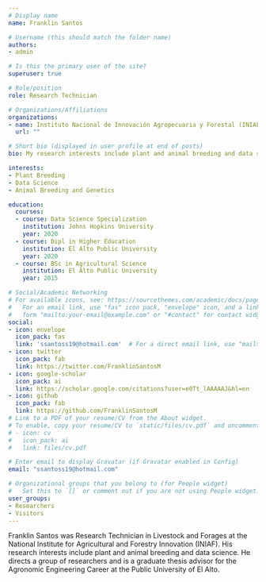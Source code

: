 ```yaml
---
# Display name
name: Franklin Santos

# Username (this should match the folder name)
authors:
- admin

# Is this the primary user of the site?
superuser: true

# Role/position
role: Research Technician

# Organizations/Affiliations
organizations:
- name: Instituto Nacional de Innovación Agropecuaria y Forestal (INIAF)
  url: ""

# Short bio (displayed in user profile at end of posts)
bio: My research interests include plant and animal breeding and data science. 

interests:
- Plant Breeding
- Data Science
- Animal Breeding and Genetics

education:
  courses:
  - course: Data Science Specialization
    institution: Johns Hopkins University
    year: 2020
  - course: Dipl in Higher Education
    institution: El Alto Public University
    year: 2020
  - course: BSc in Agricultural Science
    institution: El Alto Public University
    year: 2015

# Social/Academic Networking
# For available icons, see: https://sourcethemes.com/academic/docs/page-builder/#icons
#   For an email link, use "fas" icon pack, "envelope" icon, and a link in the
#   form "mailto:your-email@example.com" or "#contact" for contact widget.
social:
- icon: envelope
  icon_pack: fas
  link: 'ssantoss19@hotmail.com'  # For a direct email link, use "mailto:test@example.org".
- icon: twitter
  icon_pack: fab
  link: https://twitter.com/FranklinSantosM
- icon: google-scholar
  icon_pack: ai
  link: https://scholar.google.com/citations?user=e0Tt_lAAAAAJ&hl=en
- icon: github
  icon_pack: fab
  link: https://github.com/FranklinSantosM
# Link to a PDF of your resume/CV from the About widget.
# To enable, copy your resume/CV to `static/files/cv.pdf` and uncomment the lines below.
# - icon: cv
#   icon_pack: ai
#   link: files/cv.pdf

# Enter email to display Gravatar (if Gravatar enabled in Config)
email: "ssantoss19@hotmail.com"

# Organizational groups that you belong to (for People widget)
#   Set this to `[]` or comment out if you are not using People widget.
user_groups:
- Researchers
- Visitors
---
```


Franklin Santos was Research Technician in Livestock and Forages at the National Institute for Agricultural and Forestry Innovation (INIAF). His research interests include plant and animal breeding and data science. He directs a group of researchers and is a graduate thesis advisor for the Agronomic Engineering Career at the Public University of El Alto.

